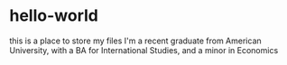 # hello-world
this is a place to store my files
I'm a recent graduate from American University, with a BA for International Studies, and a minor in Economics

